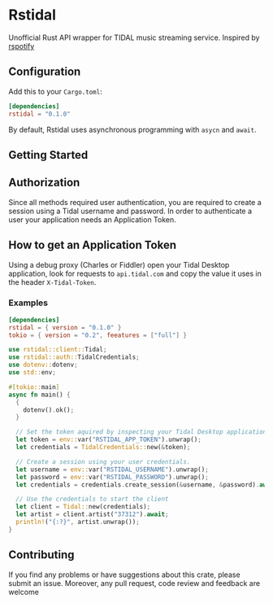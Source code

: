 # Rstidal

Unofficial Rust API wrapper for TIDAL music streaming service. Inspired by [rspotify](https://github.com/ramsayleung/rspotify)

## Configuration

Add this to your `Cargo.toml`:

```toml
[dependencies]
rstidal = "0.1.0"
```

By default, Rstidal uses asynchronous programming with `asycn` and `await`.

## Getting Started

## Authorization

Since all methods required user authentication, you are required to create a
session using a Tidal username and password.
In order to authenticate a user your application needs an Application Token.


## How to get an Application Token

Using a debug proxy (Charles or Fiddler) open your Tidal Desktop application, look for
requests to `api.tidal.com` and copy the value it uses in the header `X-Tidal-Token`.

### Examples

```toml
[dependencies]
rstidal = { version = "0.1.0" }
tokio = { version = "0.2", feeatures = ["full"] }
```

```rust
use rstidal::client::Tidal;
use rstidal::auth::TidalCredentials;
use dotenv::dotenv;
use std::env;

#[tokio::main]
async fn main() {
  {
    dotenv().ok();
  }

  // Set the token aquired by inspecting your Tidal Desktop application.
  let token = env::var("RSTIDAL_APP_TOKEN").unwrap();
  let credentials = TidalCredentials::new(&token);

  // Create a session using your user credentials.
  let username = env::var("RSTIDAL_USERNAME").unwrap();
  let password = env::var("RSTIDAL_PASSWORD").unwrap();
  let credentials = credentials.create_session(&username, &password).await;

  // Use the credentials to start the client
  let client = Tidal::new(credentials);
  let artist = client.artist("37312").await;
  println!("{:?}", artist.unwrap());
}
```

## Contributing

If you find any problems or have suggestions about this crate, please submit an issue. Moreover, any pull request, code review and feedback are welcome
